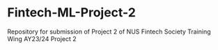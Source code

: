 # Fintech-ML-Project-2

Repository for submission of Project 2 of NUS Fintech Society Training Wing AY23/24 Project 2
